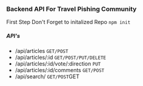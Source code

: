 <h3> Backend API For Travel Pishing Community </h3>
<p> First Step Don't Forget to initalized Repo <code>npm init</code> </p>

<h5>API's</h5>
<ul>
    <li>/api/articles <code>GET/POST</code></li>  
    <li>/api/articles/:id <code>GET/POST/PUT/DELETE</code></li>
    <li>/api/articles/:id/vote/:direction <code>PUT</code></li>
    <li>/api/articles/:id/comments <code>GET/POST</code></li>
    <li>/api/search/ <code>GET/POST</code>GET</li>
     
</ul>
